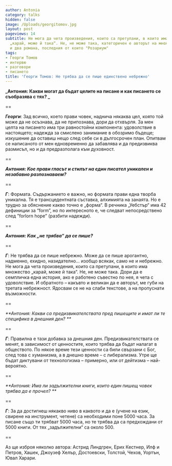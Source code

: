 ```yaml
---
author: Antonia
category: talks
hidden: false
image: /Uploads/georgitomov.jpg
layout: post
pageviews: 14
subtitle: Не мога да чета произведения, които са претупани, в които има множество
  „карай, може й така“. Не, не може така, категоричен е авторът на множество разкази
  и два романа, последния от които "Розариум"
tags:
- Георги Томов
- интервю
- разговори
- писането
title: 'Георги Томов: Не трябва да се пише единствено небрежно'
---
```


**_Антония: Какви могат да бъдат целите на писане и как писането се съобразява с тях? _**

\==

_**Георги**_: Зад всичко, което прави човек, наднича някаква цел, която той може да не осъзнава, да не припознава, дори да отхвърля. За мен целта на писането има три равностойни компонента: удоволствие в настоящето; надежда за смислено занимание в обозримо бъдеще; изкушение да оставиш нещо след себе си в дългосрочен план. Опитвам се написаното от мен едновременно да забавлява и да предизвиква размисъл, но и да предразполага към духовност. 

\==

_**Антония: Кое прави гласът и стилът на един писател уникален и незабавно разпознаваем?**_

\==

_**Г**_: Формата. Съдържанието е важно, но формата прави една творба уникална. Тя е трансцедентната съставка, алхимията на занаята. Но е трудно за обяснение какво точно е „форма“. В речника „Уебстър“ има 42 дефиниции за “form”, но по интересното е, че следват непосредствено след ”forlorn hope”  (разбити надежди). 

\==

_**Антония: Как „не трябва“ да се пише?**_

\==

_**Г**_: Не трябва да се пише небрежно. Може да се пише арогантно, надменно, ехидно, назидателно… изобщо всякак, само не и небрежно. Не мога да чета произведения, които са претупани, в които има множество „карай, може й така“. Не, не може така. Дори да е семпличка една история, ако е работено съвестно по нея, я чета с удоволствие. И обратното – какъвто и великан да е авторът, ме губи на третата небрежност. Ядосвам се не на слаби текстове, а на пропуснати възможности. 

\==

_**Антония: Какви са предизвикателствата пред пишещите и имат ли те специфика в днешния ден?  **_

\==

_**Г**_: Правилна е тази добавка за днешния ден. Предизвикателствата се менят, в зависимост от ценностите, които трябва да бъдат налагат в обществото. По някое време тези ценности са били свързани с Бог, след това с хуманизма, а в днешно време – с либерализма. Утре ще бъдат диктувани от технологизма – примерно, или от дейтизма – най-вероятно.

\==

_**Антония: Има ли задължителни книги, които един пишещ човек трябва да е прочел? **_

\==

_**Г**_: За да достигнеш някакво ниво в каквото и да е (учене на език, свирене на инструмент, четене) са необходими поне 5000 часа. За писане също ти трябват  5000 часа, но те трябва да са предхождани от 5000 книги. От тях „задължителни“ са около 500. 

\==

Аз ще изброя няколко автора: Астрид Линдгрен, Ерих Кестнер, Илф и Петров, Хашек, Джоузеф Хелър, Достоевски, Толстой, Чехов, Уортън, Ювал Харари.